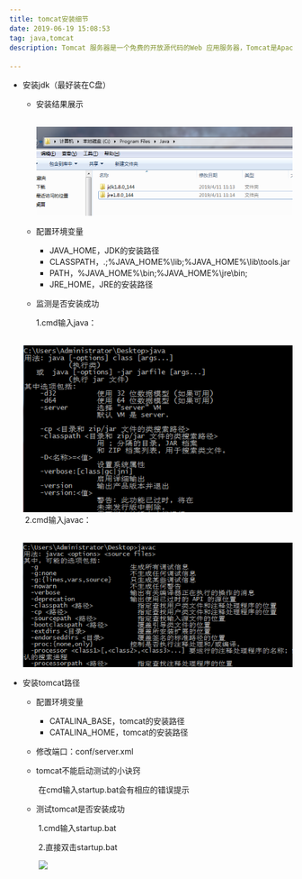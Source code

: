 ```yaml
---
title: tomcat安装细节
date: 2019-06-19 15:08:53
tag: java,tomcat
description: Tomcat 服务器是一个免费的开放源代码的Web 应用服务器，Tomcat是Apache 软件基金会（Apache Software Foundation）的Jakarta 项目中的一个核心项目，它早期的名称为catalina，后来由Apache、Sun 和其他一些公司及个人共同开发而成，并更名为Tomcat。

---
```


- 安装jdk（最好装在C盘）

  - 安装结果展示

    ​		![](tomcat/pic_1.png)

    

  - 配置环境变量 

    - JAVA_HOME，JDK的安装路径
    - CLASSPATH，.;%JAVA_HOME%\lib;%JAVA_HOME%\lib\tools.jar
    - PATH，%JAVA_HOME%\bin;%JAVA_HOME%\jre\bin;
    - JRE_HOME，JRE的安装路径

  - 监测是否安装成功

    1.cmd输入java：

  ​		![](tomcat/pic_2.png)
  ​	
    2.cmd输入javac：

  ​		![](tomcat/pic_3.png)

  

    

    

    

  

- 安装tomcat路径

  - 配置环境变量 

    - CATALINA_BASE，tomcat的安装路径
    - CATALINA_HOME，tomcat的安装路径

  - 修改端口：conf/server.xml

  - tomcat不能启动测试的小诀窍

    ​	在cmd输入startup.bat会有相应的错误提示

  - 测试tomcat是否安装成功

    ​	1.cmd输入startup.bat

    ​	2.直接双击startup.bat

    ​		![](/tomcat/pic_4.png)

